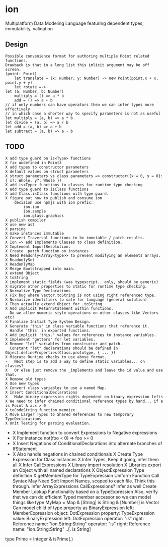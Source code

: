 # ion
Multiplatform Data Modeling Language featuring dependent types, immutability, validation

## Design

    Possible convenience format for authoring multiple Point related functions.
    Drawback is that in a long list this imlicit argument may be off screen.
    (point: Point)
        let translate = (x: Number, y: Number) -> new Point(point.x + x, point.y + y)
        let rotate =->
    let (a: Number, b: Number)
        multiply = () => a * b
        add = () => a + b
    // if only numbers can have operators then we can infer types more effectively
    // in which case a shorter way to specify parameters is not as useful
    let multiply = (a, b) => a * b
    let divide = (a, b) => a / b
    let add = (a, b) => a + b
    let subtract = (a, b) => a - b

## TODO
    X add type guard on is<Type> functions
    X fix undefined in Point3
    X add types to constructor parameters
    X default values on struct parameters
    X struct parameters vs class parameters => constructor({x = 0, y = 0}: { x?: Whole, y?: Whole })
    X add is<Type> functions to classes for runtime type checking
    X add type guard to isClass functions
    X add Class.isClass functions with type guard.
    X figure out how to publish and consume ion
        decision use npmjs with ion prefix:
            ion.ion
            ion.sample
            ion.glass.graphics
    X publish compiler
    X use new ast
    X parsing
    X make instances immutable
    X Convert Traversal functions to be immutable / patch results.
    X Ion => add Implements Clauses to class definition.
    X Implement ImportResolution.
    X Create .patch function on instances
    X Need Readonly<Array<type>> to prevent modifying an elements arrays.
    X ReadonlySet
    X ReadonlyMap
    X Merge Bootstrapped into main.
    X extend Object
    X toString
    X implement static fields (was typescript.. only, should be generic)
    X migrate other properties to static for runtime type checking.
    X Normalize Type Declarations
    X Fix bug where Vector.toString is not using right referenced type.
    X Normalize identifiers to safe for language (general solution)
    X Then actually extend Object for .toString
    X Add Implicit ReturnStatement within functions.
    - Do we allow numeric style operations on other classes like Vectors etc?
    X Finalize Initial Type System Design.
    X Generate 'this' in class variable functions that reference it.
      Handle 'this' in exported functions.
    X Add implicit 'this.' values for references to instance variables.
    X Implement "getters" for let variables.
    X Remove "let" variables from constructor and patch.
      Constant "let" declarations should be defined in Object.defineProperties(Class.prototype, { ... })
    X Migrate Runtime checks to use above format.
    -   Next step is to add a way to define static variables... on classes?
    X   Or else just remove the _implements and leave the id value and use that.
    X Remove old types
    X Use new types
    X Convert class variables to use a named Map.
    X Insert ConditionalDeclarations
    X   Make binary expression rights dependent on binary expression lefts
    X We need to infer chained conditional reference types by hand... if a is Point & a.x > 0
    X toCodeString function memoize.
    X Move Larger Types to Shared References to new temporary TypeDeclarations
    X Unit Testing for parsing evaluation.
-   X Implement function to convert Expressions to Negative expressions
-   X   For instance not(foo < 0) => foo >= 0
-   X Insert Negations of ConditionalDeclarations into alternate branches of IfStatement
-   X   Also handle negations in chained conditionals
    X Create Type Expression for Class Instances
    X Infer Types, Keep it going, infer them all
    X Infer CallExpressions
    X Library import resolution
    X Libraries export an Object with all named declarations
    X ObjectExpression Type definition
    X getMemberType for TypeExpression
      Uniform Function Call Syntax
        May Need Soft Import Names, scoped to each file. Think this through.
      Infer ArrayExpressions
      CallExpressions? Infer as well
      Create Member Lookup Functionality based on a TypeExpression
        Also, verify that we can do efficient Typed member accessor so we can model things like
          type MyMap = Map & [String] is String & [Number] is Vector
          Can model child of type property as
            BinaryExpression
              left: MemberExpression
                object: DotExpression
                property: TypeExpression
                  value: BinaryExpression
                  left: DotExpression
                  operator: "is"
                  right: Reference
                    name: "ion.String:String"
              operator: "is"
              right: Reference
                name: "ion.String:String"
            ..[. is String]

  type Prime = Integer & isPrime(.)
